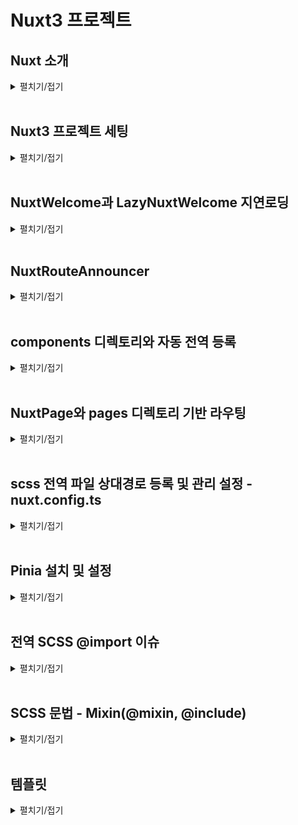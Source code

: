 # Nuxt3 프로젝트

## Nuxt 소개
<details>
<summary>펼치기/접기</summary>
<br>

프론트엔드 시장에서 가장 많이 사용되는 라이브러리 중 하나는 React이며, 그 기반 위에서 작동하는 Next.js 프레임워크가 높은 점유율을 보이고 있다.  
그 뒤를 잇는 인기 프레임워크가 바로 Vue.js이다.  

이러한 React나 Vue.js와 같은 툴은 자바스크립트를 보다 효율적으로 활용할 수 있도록 도와주는 라이브러리이기 때문에, 기본적인 퍼포먼스 차이는 크지 않다.  
하지만 React는 Facebook이 유지보수하고 있으며, Vercel이라는 강력한 커뮤니티의 지원을 받는 만큼 생태계가 크고 공식 문서가 잘 되어 있어 많은 개발자들이 채택하고 있는 것도 사실이다.

그렇다고 Vue.js가 뒤떨어진다는 의미는 아니다. 
Vue.js 역시 직관적인 문법과 편리한 구조로 많은 개발자에게 사랑받고 있으며, 더 나아가 Vue의 기능을 확장해주는 프레임워크인 Nuxt.js가 출시되면서 Vue 생태계의 가능성은 더욱 넓어졌다.

### Nuxt 3의 등장과 확산
Nuxt 3 버전이 출시된 이후 시간이 어느 정도 흐르며, 안정적인(stable) 릴리스들도 점차 나오고 있다.  
이에 따라 Vue.js를 선호하던 개발자들도 점차 Nuxt로 넘어가는 분위기가 형성되고 있다.  

실제로 Nuxt 공식 홈페이지에 접속해 보면, Github, NASA, Google 등과 같은 글로벌 대기업들이 Nuxt를 활용하고 있다는 점에서 신뢰도를 확인할 수 있다.  

Nuxt는 **개발자의 경험(Developer Experience, DX)**을 최우선으로 고려하여 웹 개발을 보다 효과적이고 성능 중심적으로 진행할 수 있도록 도와주는 툴이다.  
누구나 쉽게 사용할 수 있으며, Vue.js의 모든 기능을 포함하고 있어 Vue를 보다 있어 보이게, 구조적으로 개발할 수 있도록 도와준다.  

### 주요 기능 소개

#### SEO(Search Engine Optimization)
Vue.js나 React는 SPA(Single Page Application) 특성상 모든 페이지가 index.html 하나로 구성되기 때문에 메타 정보를 검색 엔진에 효과적으로 전달하기 어려운 구조적 한계를 가지고 있다.  

이러한 단점을 극복한 것이 바로 Next.js와 Nuxt.js다.  
Nuxt는 SSR(Server-Side Rendering) 및 SSG(Static Site Generation)를 지원하여 SEO 문제를 자연스럽게 해결할 수 있게 도와준다.  

#### Router
Vue.js에서는 별도로 vue-router를 설치한 뒤, createRouter를 설정하고 App.vue에 <router-view /> 컴포넌트를 넣는 방식으로 라우팅 기능을 구현해야 했다.  

하지만 Nuxt에서는 별도의 설정이 필요 없다.    
pages/ 디렉토리 안에 index.vue, about.vue 등의 파일을 생성하는 것만으로도 자동으로 라우팅 처리가 된다.

또한 posts/[id].vue와 같은 파일 구조를 통해 Slug 기반의 동적 라우팅도 손쉽게 구현할 수 있다.  
이 기능은 Next.js에도 동일하게 존재한다.  

라우팅 링크는 NuxtLink 컴포넌트를 사용하여 `<a>` 태그처럼 활용할 수 있으며, `useRouter()` 훅을 통해 `router.params.id`로 라우트 파라미터에 접근할 수 있다.  
이는 상세 페이지나 게시판 구현 시, 특정 ID 값을 기준으로 API와 통신하거나 DB 데이터를 조회할 때 유용하게 활용된다.

### 개발 가이드
#### Key Concepts
Nuxt.js는 TypeScript 기반으로 개발된 프레임워크로, TypeScript와의 호환성이 뛰어나다. 
최근 대부분의 프로젝트에서 TypeScript를 기본적으로 사용하는 만큼, Nuxt도 타입 안정성과 개발 편의성을 높여준다.

#### 디렉토리 구조(Directory Structure)
Nuxt를 설치하면 아래와 같은 기본 디렉토리 구조를 자동으로 구성해준다.  
별도의 src 디렉토리 없이 최상위 디렉토리 기준으로 Nuxt가 컴파일 시 자동으로 인식한다.

- assets/  
스타일시트, 폰트, 이미지 등을 관리한다.  
정적 파일을 서버에서 직접 제공하고 싶을 경우에는 public/ 디렉토리에 넣어 빌드 시 함께 제공할 수 있다.  

- components/  
전역/공통 컴포넌트를 관리하는 디렉토리다.  
예를 들어 components/base/foo/button.vue 파일이 있을 경우, <BaseFooButton />이라는 태그로 자동 인식되며, Component Auto Import 기능을 지원한다.  

- composables/  
Composition API 기반의 재사용 가능한 로직(예: 유틸 함수)을 관리하는 디렉토리다.  

- layouts/  
Slot 기능을 이용해 외부 레이아웃 틀을 정의하는 공간이다.  
예를 들어 팝업, 다이얼로그 등 공통 레이아웃이 필요한 경우에 사용된다.  
NuxtLayout 기능을 통해 동적으로 레이아웃을 적용할 수 있다.  

</details>
<br>


## Nuxt3 프로젝트 세팅
<details>
<summary>펼치기/접기</summary>
<br>

1. 설치 명령 입력
   ```bash
   npx nuxi@latest init {프로젝트명}
   ```

2. 패키지 설치 확인 - `y 선택`
   ```bash
   Need to install the following packages:
     nuxi@3.25.1
   Ok to proceed? (y) y
   ```

3. 패키지 매니저 선택 - `npm 선택`
   ```bash
   ❯ Which package manager would you like to use?
   ● npm (current)
   ○ pnpm
   ○ yarn
   ○ bun
   ○ deno
   ```

4. 텔레메트리 참여 여부 선택 - `No 선택`
   ```bash
   ℹ Nuxt collects completely anonymous data about usage.
     This will help us improve Nuxt developer experience over time.
     Read more on https://github.com/nuxt/telemetry
   ❯ Are you interested in participating?
   ○ Yes / ● No
   ```
   > **참고**: 텔레메트리는 익명으로 사용자의 기본 환경과 행동 데이터를 수집해 Nuxt 팀이 개발자 경험을 분석하고 개선하는 데 활용하는 옵트인 기반의 데이터 수집 시스템으로, 개인정보는 수집하지 않으며, 수집된 데이터는 Nuxt 프로젝트 개선에만 사용된다.

5. Git 리포지토리 초기화 여부 선택 - `No 선택`
   ```bash
   ❯ Initialize git repository?
   ○ Yes / ● No
   ```

6. 공식 모듈 설치 여부 선택 - none(ctrl+C)
   ```bash
   ✔ Would you like to install any of the official modules?
   none
   ```

7. 설치 완료 후 서버 실행
   ```bash
   npm run dev
   ```

</details>
<br>

## NuxtWelcome과 LazyNuxtWelcome 지연로딩
<details>
<summary>펼치기/접기</summary>
<br>

NuxtJS를 설치한 후 구성되는 최상위 app.vue 컴포넌트의 template영역에 NuxtWelcome이라는 컴포넌트가 선언되어 있다.
해당 컴포넌트는 NuxtJS가 기본적으로 제공하는 컴포넌트로 [.nuxt/components.d.ts](.nuxt/components.d.ts) 파일에 등록된 컴포넌트이다.  
_GlobalComponents interface를 보면 해당 컴포넌트 외에도 다른 컴포넌트들이 있는것을 확인할 수 있다.

```ts
interface _GlobalComponents {
   /* 생략 */
   'NuxtWelcome': typeof import("../node_modules/nuxt/dist/app/components/welcome.vue")['default']
   /* 생략 */
}
export const NuxtWelcome: typeof import("../node_modules/nuxt/dist/app/components/welcome.vue")['default']
```

실제 해당 컴포넌트는 [node_modules/nuxt/dist/app/components/welcome.vue](node_modules/nuxt/dist/app/components/welcome.vue) 경로에서 확인할 수 있다.

_GlobalComponents interface에 선언된 다른 기본 컴포넌트들도 NuxtWelcome과 같이 내장되어있으며 공식문서 등의 래퍼런스를 확인하여 기능을 익힐 수 있다.

추가로 해당 컴포넌트는 LazyComponent의 제네릭 타입으로 import되어 LazyNuxtWelcome이라는 이름으로도 등록되어 있다.

### LazyNuxtWelcome과 Lazy Load(지연로딩)
먼저 Lazy Load란 우리말로 지연 로딩이라고 부르며 특정 리소스(컴포넌트, 페이지 등)을 필요한 시점에 로딩하는 것을 말한다.  

js에서는 보통 import문을 최상단에 선언하여 불러오는데 해당 방식을 문법적으로는 Static import(정적 임포트) 동작 시점 측면에서는 Eager Load(즉시 로드)이라고 정의할 수 있다.

Lazy Load 지연 로딩은 해당 방법 대신 import() 함수를 사용하여 필요한 시점에 호출하여 로딩할 수 있다.

자주 쓰는 공통 컴포넌트일 경우에는 정적 Static import를 권장하지만,  
무거운 페이지 단위의 컴포넌트 혹은 Modal, Chart, Map 같은 대형 UI, 관리자 페이지와 같이  
시스템적인 설정이 필요한 자주 사용하지 않는 화면에서 사용하는 것이 바람직한 예로 볼 수 있다.  

VueJS에서도 Router import시 앞서 언급한 import() 함수를 호출하여 Lazy Load를 사용할 수 있다.
```js
const routes = [
  {
    path: '/mypage',
    component: () => import('./pages/MyPage.vue')
  }
]

```

#### 지연 로딩(Lazy Load)의 중요점
- 퍼포먼스 최적화
  - 초기 번들 크기 감소로 페이지 첫 로딩 속도가 향상된다.
    - ex) First Paint, Time to Interactive 등 개선
- 코드 스플리팅
  - webpack이나 vite는 import()를 만나면 자동으로 별도의 chunk(단위)로 분리한다.
    - ex) [즉시] app.js (안에 MyPage.js 존재) → [지연] app.js, MyPage.[hash].js 로 분리
   - 브라우저에서 요청 발생시 분리된 컴포넌트 MyPage.[hash].js 파일을 브라우저에 추가로 다운로드한다.

#### First Paint란?
웹 사이트를 열었을 때 최초로 화면이 출력되는 시점으로, 예를들어 하얀 화면만 있다가 글씨나 배경이 처음으로 출력되는 순간을 말한다.

#### Time To Interactive란?
사용자가 클릭하거나 스크롤을 할 수 있을 정도로 웹 사이트가 완전히 준비된 시점을 말한다.  
버튼이 보이지만 아직 안눌리는 상태는 아직 준비 안 된 것이며, 눌렀을 때 반응하는 시점이 바로 `Time To Interactive` 이다.

</details>
<br>

## NuxtRouteAnnouncer
<details>
<summary>펼치기/접기</summary>
<br>

NuxtJS를 설치한 후 구성되는 최상위 app.vue 컴포넌트의 template영역에 NuxtRouteAnnouncer이라는 컴포넌트가 선언되어 있다.  
해당 컴포넌트는 접근성(A11Y) 관련 내장 컴포넌트이다.  
페이지가 변경될 때 화면 리더(Screen Reader)에게 새로운 경로를 알리는 역할을 한다.  
여기서 말하는 화면 리더는 각 장애인 또는 시력이 약한 사람이 컴퓨터나 스마트폰 화면의 내용을 음성으로 듣거나 점자 디스플레이로 출력할 수 있게 도와주는 보조 기술(Assistive Technology)를 말한다.  
예를들면 시각 장애인이 사용하는 스크린 리더가 경로 변화를 인식할 수 있게 한다.   
만약 `<main>` 컨텐츠가 바뀌었음을 시각적으로 보지 못해도 음성으로 안내받을 수 있다.  
SPA 에서는 페이지 전환 시 실제로 HTML 전체가 바뀌지 않고 Vue 라우터만 바뀌기 때문에 스크린 리더는 페이지가 바뀌었다는 것을 감지하지 못하기 때문에 이러한 도우미 역할을 하는 컴포넌트이다.

해당 컴포넌트는 접근성이 필요할때 사용하는 컴포넌트 이므로 필수 컴포넌트가 아니다.

[node_modules/nuxt/dist/app/components/nuxt-route-announcer.js](node_modules/nuxt/dist/app/components/nuxt-route-announcer.js)에 존재하며 .vue 확장자가 아닌 .js 확장자로 구현된 컴포넌트이다.  


</details>
<br>

## components 디렉토리와 자동 전역 등록
<details>
<summary>펼치기/접기</summary>
<br>

NuxtJS에서는 루트 경로에 존재하는 components 디렉토리 하위의 모든 컴포넌트들을 자동으로 전역에 등록해준다.  따라서 import문 없이 자동으로 import 할 수 있다.  
![alt text](image.png)
```vue
<template>
  <div>
    <AppHeader />
  </div>
</template>
<script setup lang="ts">
/* AppHeader 컴포넌트를 정적 import 및 component 등록작업을 하지 않아도 출력된다! */
</script>
```

해당 기능은 다음으로 배울 pages 디렉토리 기반 라우팅 방식에서도 자동 import되어 동일하게 사용이 가능하다.

</details>
<br>

## NuxtPage와 pages 디렉토리 기반 라우팅
<details>
<summary>펼치기/접기</summary>
<br>

### 1. 중첩 라우트(index.vue)
pages 디렉토리 하위에 새로운 디렉토리를 생성하고, index.vue 라는 이름으로 컴포넌트를 생성할 경우 디렉토리 기반으로 `{locahlost:port}/bookmark` 주소로 라우팅이 된다.

- 라우팅 경로: {locahlost:port}/bookmark
- 리소스 경로: pages/bookmark/index.vue
- 하위 폴더, 하위 경로를 구조적으로 관리할 때 주로 사용하며, 유지보수와 확정성에 유리하다.
  - 예를들어 bookmark관련 컴포넌트들을 관리해야할 때 디렉토리로 분류하여 관리한다.
    - pages/bookmark/components/컴포넌트.vue
    - pages/bookmark/index.vue
    - 구조
      ```
      📂pages/
      └── 📂bookmark/
          ├── 📂components/
          │   └── 컴포넌트.vue
          └── index.vue
      ```

### 2. 단일 라우트(컴포넌트명.vue)

- 라우팅 경로: {locahlost:port}/bookmark
- 리소스 경로: pages/bookmark.vue
  - 폴더 없이 단순 파일명 기반 라우팅으로 작은 프로젝트나 단순 페이지 구성에 적합하다.
    - pages/bookmark/components/컴포넌트.vue
    - pages/bookmark.vue
    - 구조
      ```
      📂pages/
      └── bookmark.vue
      ```

<br>

- 라우팅 경로: {locahlost:port}/
- 리소스 경로: pages/index.vue
  - 폴더 없이 단순 파일명 기반 라우팅으로 작은 프로젝트나 단순 페이지 구성에 적합하다.
    - pages/index.vue
    - 구조
      ```
      📂pages/
      └── index.vue
      ```

### NuxtPage
위의 pages 디렉토리 기반 라우팅을 하기 위해서는 app.vue 컴포넌트 혹은 출력할 컴포넌트의 출력할 위치에 `<NuxtPage />` 라는 Nuxt 기본 제공 컴포넌트를 선언해야한다.
router-view와는 다르게 여러 컴포넌트에서 중복해서 사용할 수는 없다.

#### 주의점
이때 bookmark/comoponents 라는 디렉토리를 추가하여 컴포넌트를 만들경우 index.vue에서 import문을 선언하여 사용해야 한다.
루트 하위의 components가 아닌 components 디렉토리는 전역으로 등록되지 않는다.

</details>
<br>

## scss 전역 파일 상대경로 등록 및 관리 설정 - nuxt.config.ts 
<details>
<summary>펼치기/접기</summary>
<br>

1. scss npm 의존성 설치
   ```
   npm install -D sass
   ```
   - D옵션: devDependencies 포함  
      sass는 실제 사용자가 웹 페이지를 볼 때 동작하는 코드가 아니라, 개발 시점 .scss 또는 .sass 파일을 .css로 변환하는 역할을 한다.  
			즉, 브라우저에서 직접 실행되는 게 아니라, 빌드 도구(vite, Webpack등) 에서만 사용된다.  
			따라서 dependencies(운영) 대신 devDependencies(개발 빌드시 필요)에 포함시키는것이 적절하다.  
			조금 더 구체적으로 예를들어 보자면 axios같이 런타임시 지속적으로 브라우저에서 사용하는 모듈의 경우 node_modules에서 axios관련 필요한 모듈 파일들을 함께 웹패킹하여 dist로 패키징해야 하기 때문에 dependencies에 포함하지만, scss는 빌드 및 웹패킹 당시에만 컴파일하기때문에 최종 컴파일에 필요한 모듈로서 devDependencies에 포함시키는것이다.



2. nuxt.config.ts 파일에 아래 코드를 추가해준다.
   ```ts
   export default defineNuxtConfig({
		vite: {
				css: {
					preprocessorOptions: {
					scss: {
							/* 전역적으로 사용되는 css의 상대경로 등록 및 관리 */
							additionalData: '@use "@/assets/scss/global.scss" as *;'
					}
					}
				}
		}
   })
   ```

- nuxt.config.ts
   - `AS-IS`
      ```ts
      export default defineNuxtConfig({
				compatibilityDate: '2025-05-15',
				devtools: { enabled: true },
      })
      ```
   - `TO-BE`
      ```ts
      export default defineNuxtConfig({
				compatibilityDate: '2025-05-15',
				devtools: { enabled: true },
				vite: {
					css: {
							preprocessorOptions: {
							scss: {
								/* 전역적으로 사용되는 css의 상대경로 등록 및 관리 */
								additionalData: '@use "@/assets/scss/global.scss" as *;'
							}
							}
					}
				}
      })
      ```
</details>
<br>

## Pinia 설치 및 설정
<details>
<summary>펼치기/접기</summary>
<br>

### Pinia란?
Vue3의 공식 상태 관리 라이브러리이다.  
기존 Vuex의 후속(기술적 후속이지만 만든사람과 구조는 다름)이라고 볼 수 있으며, 훨씬 더 간결하고 타입친화적이고 모듈화에 유리한 구조를 가지고 있다.  

Vue는 props, emit으로 컴포넌트끼리 데이터를 전달하지만, 계층구조기 깊어질수록 복잡해진다.  
이에 Vuex가 나왔지만 문법이 복잡하고 boilerplate(반복코드)가 많았다.  
Pinia는 Vuex보다 더 단순하고 직관적인 방식으로 상태 관리를 할 수 있다. 

<br>


| 항목             | Vuex (v3/v4)                    | Pinia                             |
| -------------- | ------------------------------- | --------------------------------- |
| 사용 가능 Vue 버전   | Vue 2, 3                        | Vue 3 이상                          |
| 구조             | State, Getter, Mutation, Action | State, Getter, Action            |
| Mutation 필요 여부 | ✅ 필수                            | ❌ 필요 없음 (Action에서 직접 state 변경 가능) |
| 코드 길이          | 많고 중복됨                          | 매우 간결                             |
| TypeScript 지원  | 불완전                             | ✅ 매우 뛰어남                          |
| 모듈화 방식         | 네임스페이스                          | 함수를 통한 분리형 구조                     |

<br>

---
<br>

### Nuxt Pinia 설치 가이드

1. scss npm 의존성 설치
   ```
   npm install pinia @pinia/nuxt
   ```

2. nuxt.config.ts 파일에 아래 코드를 추가해준다.
   ```ts
   export default defineNuxtConfig({
		modules: ['@pinia/nuxt']
   })
   ```

- nuxt.config.ts
   - `AS-IS`
      ```ts
      export default defineNuxtConfig({
				compatibilityDate: '2025-05-15',
				devtools: { enabled: true },
				vite: {
					css: {
						preprocessorOptions: {
							scss: {
								/* 전역적으로 사용되는 css의 상대경로 등록 및 관리 */
								additionalData: '@use "@/assets/scss/global.scss" as *;'
							}
						}
					}
				},
			})
      ```
   - `TO-BE`
      ```ts
      export default defineNuxtConfig({
				compatibilityDate: '2025-05-15',
				devtools: { enabled: true },
				vite: {
					css: {
						preprocessorOptions: {
							scss: {
								/* 전역적으로 사용되는 css의 상대경로 등록 및 관리 */
								additionalData: '@use "@/assets/scss/global.scss" as *;'
							}
						}
					}
				},
				modules: ['@pinia/nuxt']
			})
      ```
</details>
<br>

## 전역 SCSS @import 이슈
<details>
<summary>펼치기/접기</summary>
<br>

전역으로 사용하는 scss 파일에서 다른 scss 모듈을 import 해야할 경우가 있는데, sass 버전에 따라 @import가 지원되지 않을 수 있다.  
<br>

###  @import 변수 사용 3.0.0 버전 이슈 - @forward
<details>
<summary>접기/펼치기</summary>
<br>

```
Deprecation Warning [import]: Sass @import rules are deprecated and will be removed in Dart Sass 3.0.0.

More info and automated migrator: https://sass-lang.com/d/import

  ╷
1 │ @import './color';
  │         ^^^^^^^^^
  ╵
    assets\scss\global.scss 1:9  @use
    components\AppNav.vue 1:1    root stylesheet

Deprecation Warning [import]: Sass @import rules are deprecated and will be removed in Dart Sass 3.0.0.
```
</details>

<br>

위 오류는 sass 3.0.0부터 @import문법이 더이상 사용되지 않아 발생하는 문법이다.  
sass 3.0.0에서는 scss파일에 불러온 뒤 외부로 export하는 경우에는 @forward를 사용하면 된다.

###  @import 변수 사용 3.0.0 버전 이슈 - @use
<details>
<summary>접기/펼치기</summary>
<br>

```
 ERROR  Internal server error: [sass] Undefined variable.                                                                                                                                                             오전 1:40:32  
   ╷
14 │     color: $color-black-700;
   │            ^^^^^^^^^^^^^^^^
   ╵
  assets\scss\global.scss 14:12  @use
  components\AppHeader.vue 1:1   root stylesheet
  Plugin: vite:css
  File: C:/Programming/workspace_vs/nuxt-9din-news-app/components/AppHeader.vue?vue&type=style&index=0&scoped=a54da7ff&lang.scss:14:12
  [sass] Undefined variable.
     ╷
  14 │     color: $color-black-700;
     │            ^^^^^^^^^^^^^^^^
     ╵
    assets\scss\global.scss 14:12  @use
    components\AppHeader.vue 1:1   root stylesheet
      at Object.wrapException (C:\Programming\workspace_vs\nuxt-9din-news-app\node_modules\sass\sass.dart.js:2302:47)
      at C:\Programming\workspace_vs\nuxt-9din-news-app\node_modules\sass\sass.dart.js:88664:23
      at _wrapJsFunctionForAsync_closure.$protected (C:\Programming\workspace_vs\nuxt-9din-news-app\node_modules\sass\sass.dart.js:4921:15)
      at _wrapJsFunctionForAsync_closure.call$2 (C:\Programming\workspace_vs\nuxt-9din-news-app\node_modules\sass\sass.dart.js:38012:12)
      at Object._asyncStartSync (C:\Programming\workspace_vs\nuxt-9din-news-app\node_modules\sass\sass.dart.js:4885:20)
      at _EvaluateVisitor2.visitVariableExpression$body$_EvaluateVisitor0 (C:\Programming\workspace_vs\nuxt-9din-news-app\node_modules\sass\sass.dart.js:88670:16)
      at _EvaluateVisitor2.visitVariableExpression$1 (C:\Programming\workspace_vs\nuxt-9din-news-app\node_modules\sass\sass.dart.js:88644:19)
      at VariableExpression0.accept$1$1 (C:\Programming\workspace_vs\nuxt-9din-news-app\node_modules\sass\sass.dart.js:124128:22)
      at VariableExpression0.accept$1 (C:\Programming\workspace_vs\nuxt-9din-news-app\node_modules\sass\sass.dart.js:124131:19)
      at C:\Programming\workspace_vs\nuxt-9din-news-app\node_modules\sass\sass.dart.js:86730:41
```

</details>
<br>

위 오류는 $color-black-700라는 변수를 불러올 수 없어 발생한 오류이다.  
sass 3.0.0에서는 `@import`문이 지원되지 않으므로 a.scss파일에서 b.scss 파일의 변수를 사용을 해야할 때는 `@use`를 사용한다.
<br>

### 대응 예시 코드
- global.scss에서 color.scss을 외부로 내보내기
   ```scss
   @forward './color';
   ```

- global.scss에서 color.scss에 정의한 변수 사용
   ```scss
   @use './color' as *;

   * {
      color: $color-black-700;
   }
   ```

- global.scss에서 color.scss에 정의한 변수 사용 - 별칭 접근
   ```scss
   @use './color' as color;

   * {
      color: color.$color-black-700;
   }
   ```

- global.scss에서 color.scss를 내보내며 동시에 정의된 변수 사용
   ```scss
   @import './color';

   @use './color' as *;

   * {
      color: $color-black-700;
   }
   ```
   ```scss
   @import './color';

   @use './color' as color;

   * {
      color: color.$color-black-700;
   }
   ```
</details>
<br>

## SCSS 문법 - Mixin(@mixin, @include)
<details>
<summary>펼치기/접기</summary>
<br>

```html
<style>
.exampleA{
   display: flex;
   align-items: center;
   justify-content: center;
}
.exampleB{
   display: flex;
   align-items: center;
   justify-content: center;
}
</style>
```
위와 같이 css 코드가 반복되는 경우 scss에서는 mixin 기능을 활용하여 함수로 추출이 가능하다.

- _mixin.scss - mixin 정의
   ```scss
   @mixin flex-center {
      display: flex;
      align-items: center;
      justify-content: center;
   }
   ```

- global.scss - 전역 scss에 등록
   ```scss
   @forward './mixin';
   ```

- style 태그에서 @include 통해 정의된 mixin을 호출
   ```html
   <style>
   .exampleA{
      @include flex-center
   }
   .exampleB{
      @include flex-center
   }
   </style>
   ```

</details>
<br>

## 템플릿
<details>
<summary>펼치기/접기</summary>
<br>

</details>
<br>